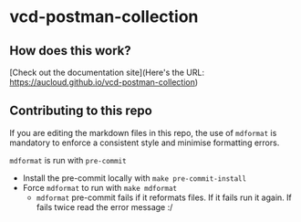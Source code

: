 # vcd-postman-collection

## How does this work?

[Check out the documentation site](Here's the URL: https://aucloud.github.io/vcd-postman-collection)

## Contributing to this repo

If you are editing the markdown files in this repo, the use of `mdformat` is mandatory to enforce a consistent style and minimise formatting errors.

`mdformat` is run with `pre-commit`

- Install the pre-commit locally with `make pre-commit-install`
- Force `mdformat` to run with `make mdformat`
  - `mdformat` pre-commit fails if it reformats files. If it fails run it again. If fails twice read the error message :/
